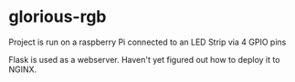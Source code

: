 # glorious-rgb

Project is run on a raspberry Pi connected to an LED Strip via 4 GPIO pins

Flask is used as a webserver. Haven't yet figured out how to deploy it to NGINX. 
